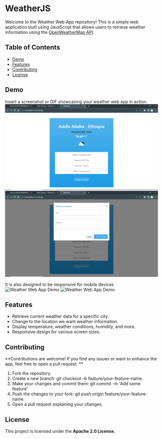 # WeatherJS

Welcome to the Weather Web App repository! This is a simple web application built using JavaScript that allows users to retrieve weather information using the [OpenWeatherMap API](https://api.openweathermap.org).

## Table of Contents

- [Demo](#demo)
- [Features](#features)
- [Contributing](#contributing)
- [License](#license)

## Demo

Insert a screenshot or GIF showcasing your weather web app in action.
![Weather Web App Demo](images/Screenshot1.png)
![Weather Web App Demo](images/Screenshot2.png)

It is also designed to be responsive for mobile devices
![Weather Web App Demo](images/screenshot3.png)
![Weather Web App Demo](images/screenshot4.png)

## Features

- Retrieve current weather data for a specific city.
- Change to the location we want weather information.
- Display temperature, weather conditions, humidity, and more.
- Responsive design for various screen sizes.

## Contributing
**Contributions are welcome! If you find any issues or want to enhance the app, feel free to open a pull request. **

1. Fork the repository.
2. Create a new branch: git checkout -b feature/your-feature-name.
3. Make your changes and commit them: git commit -m 'Add some feature'.
4. Push the changes to your fork: git push origin feature/your-feature-name.
5. Open a pull request explaining your changes.

 ##  License
This project is licensed under the **Apache 2.0 License.**

